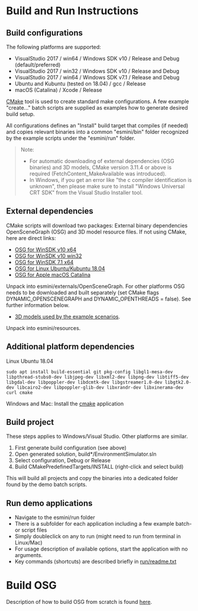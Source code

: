 # Build and Run Instructions

## Build configurations
The following platforms are supported:
- VisualStudio 2017 / win64 / Windows SDK v10 / Release and Debug (default/preferred)
- VisualStudio 2017 / win32 / Windows SDK v10 / Release and Debug
- VisualStudio 2017 / win64 / Windows SDK v7.1 / Release and Debug
- Ubuntu and Kubuntu (tested on 18.04) / gcc / Release
- macOS (Catalina) / Xcode / Release

[CMake](https://cmake.org/) tool is used to create standard make configurations. A few example "create..." batch scripts are supplied as examples how to generate desired build setup.

All configurations defines an "Install" build target that compiles (if needed) and copies relevant binaries into a common "esmini/bin" folder recognized by the example scripts under the "esmini/run" folder.

> Note:
>- For automatic downloading of external dependencies (OSG binaries) and 3D models, CMake version 3.11.4 or above is required (FetchContent_MakeAvailable was introduced).
>- In Windows, if you get an error like "the c compiler identification is unknown", then please make sure to install "Windows Universal CRT SDK" from the Visual Studio Installer tool.

## External dependencies
CMake scripts will download two packages: External binary dependencies OpenSceneGraph (OSG) and 3D model resource files. If not using CMake, here are direct links:

- [OSG for WinSDK v10 x64](https://drive.google.com/uc?export=download&id=1YxLVdQLhKBMGW4HB_ArJglRIpzuDiwhJ)
- [OSG for WinSDK v10 win32](https://drive.google.com/uc?export=download&id=10dV9P0qOeJUgTtsSDld4AlbClE--SivX)
- [OSG for WinSDK 7.1 x64](https://drive.google.com/uc?export=download&id=1NBEvGZiTWmqxk-MEOq7uK1uh_vaUMaEL)  
- [OSG for Linux Ubuntu/Kubuntu 18.04](https://drive.google.com/uc?export=download&id=1OufA3TUQjBTkaRvAuo0rSUwryvoqde8G)
- [OSG for Apple macOS Catalina](https://drive.google.com/uc?export=download&id=1yEFOB8HmNP5lPxYD4VJC-ry7XaBG9dsJ)

Unpack into esmini/externals/OpenSceneGraph. For other platforms OSG needs to be downloaded and built separately (set CMake flags DYNAMIC_OPENSCENEGRAPH and DYNAMIC_OPENTHREADS = false). See further information below.

- [3D models used by the example scenarios](https://drive.google.com/uc?export=download&id=11a8njhkRIjLYMqCsSL9pU-d5_A8pMVhc).

Unpack into esmini/resources.

## Additional platform dependencies

Linux Ubuntu 18.04

```
sudo apt install build-essential git pkg-config libgl1-mesa-dev libpthread-stubs0-dev libjpeg-dev libxml2-dev libpng-dev libtiff5-dev libgdal-dev libpoppler-dev libdcmtk-dev libgstreamer1.0-dev libgtk2.0-dev libcairo2-dev libpoppler-glib-dev libxrandr-dev libxinerama-dev curl cmake
```
Windows and Mac: Install the [cmake](https://cmake.org/) application

## Build project
These steps applies to Windows/Visual Studio. Other platforms are similar.
1. First generate build configuration (see above)
1. Open generated solution, build*/EnvironmentSimulator.sln
1. Select configuration, Debug or Release
1. Build CMakePredefinedTargets/INSTALL (right-click and select build)

This will build all projects and copy the binaries into a dedicated folder found by the demo batch scripts.

## Run demo applications
- Navigate to the esmini/run folder
- There is a subfolder for each application including a few example batch- or script files
- Simply doubleclick on any to run (might need to run from terminal in Linux/Mac)
- For usage description of available options, start the application with no arguments.
- Key commands (shortcuts) are described briefly in [run/readme.txt](../run/readme.txt)

# Build OSG
Description of how to build OSG from scratch is found [here](BuildOSG.md).
